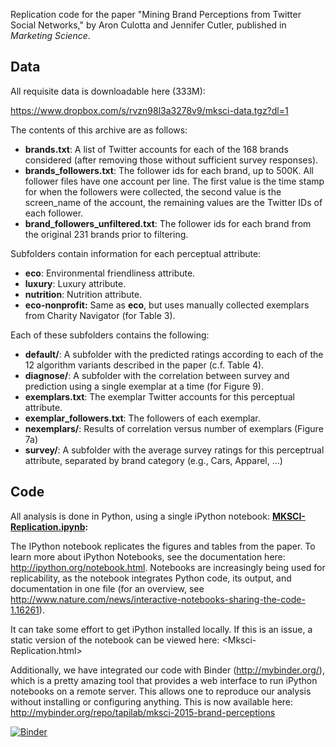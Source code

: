 Replication code for the paper "Mining Brand Perceptions from Twitter Social Networks," by Aron Culotta and Jennifer Cutler, published in *Marketing Science*.


## Data

All requisite data is downloadable here (333M):

<https://www.dropbox.com/s/rvzn98l3a3278v9/mksci-data.tgz?dl=1>

The contents of this archive are as follows: 
- **brands.txt**: A list of Twitter accounts for each of the 168 brands considered (after removing those without sufficient survey responses).
- **brands_followers.txt**: The follower ids for each brand, up to 500K. All follower files have one account per line. The first value is the time stamp for when the followers were collected, the second value is the screen_name of the account, the remaining values are the Twitter IDs of each follower.
- **brand_followers_unfiltered.txt**: The follower ids for each brand from the original 231 brands prior to filtering.

Subfolders contain information for each perceptual attribute:

- **eco**: Environmental friendliness attribute.
- **luxury**: Luxury attribute.
- **nutrition**: Nutrition attribute.
- **eco-nonprofit:** Same as **eco**, but uses manually collected exemplars from Charity Navigator (for Table 3).

Each of these subfolders contains the following:

- **default/**: A subfolder with the predicted ratings according to each of the 12 algorithm variants described in the paper (c.f. Table 4).
- **diagnose/**: A subfolder with the correlation between survey and prediction using a single exemplar at a time (for Figure 9).
- **exemplars.txt**: The exemplar Twitter accounts for this perceptual attribute.
- **exemplar_followers.txt**: The followers of each exemplar.
- **nexemplars/**: Results of correlation versus number of exemplars (Figure 7a)
- **survey/**: A subfolder with the average survey ratings for this perceptrual attribute, separated by brand category (e.g., Cars, Apparel, ...)


## Code

All analysis is done in Python, using a single iPython notebook:
**[MKSCI-Replication.ipynb](https://github.com/tapilab/mksci-2015-brand-perceptions/blob/master/Mksci-Replication.ipynb):** 

The IPython notebook replicates the figures and tables from the paper. To learn more about iPython Notebooks, see the documentation here: <http://ipython.org/notebook.html>. Notebooks are increasingly being used for replicability, as the notebook integrates Python code, its output, and documentation in one file (for an overview, see http://www.nature.com/news/interactive-notebooks-sharing-the-code-1.16261). 

It can take some effort to get iPython installed locally. If this is an issue, a static version of the notebook can be viewed here:
<Mksci-Replication.html>

Additionally, we have integrated our code with Binder (http://mybinder.org/), which is a pretty amazing tool that provides a web interface to run iPython notebooks on a remote server. This allows one to reproduce our analysis without installing or configuring anything. This is now available here:
<http://mybinder.org/repo/tapilab/mksci-2015-brand-perceptions>


[![Binder](http://mybinder.org/badge.svg)](http://mybinder.org/repo/tapilab/mksci-2015-brand-perceptions)

